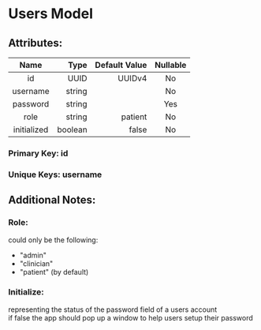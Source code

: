 # Users Model

## Attributes:

| Name        | Type    | Default Value | Nullable |
|:-----------:| -------:| -------------:|:--------:|
| id          | UUID    | UUIDv4        | No       |
| username    | string  |               | No       |
| password    | string  |               | Yes      |
| role        | string  | patient       | No       |
| initialized | boolean | false         | No       |

### Primary Key: id

### Unique Keys: username

## Additional Notes:

### Role:

could only be the following:
* "admin"
* "clinician"
* "patient" (by default)

### Initialize:

representing the status of the password field of a users account \
if false the app should pop up a window to help users setup their password
